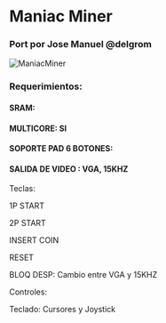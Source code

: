 # Maniac Miner

### Port por Jose Manuel @delgrom 

![ManiacMiner](https://user-images.githubusercontent.com/31018768/72459270-b6527480-37ca-11ea-82e5-fb864a8560d0.jpg)

### Requerimientos:

#### SRAM: 

#### MULTICORE: SI

#### SOPORTE PAD 6 BOTONES: 

#### SALIDA DE VIDEO : VGA, 15KHZ


Teclas:

1P START

2P START

INSERT COIN

RESET

BLOQ DESP: Cambio entre VGA y 15KHZ

Controles:

Teclado: Cursores y Joystick
